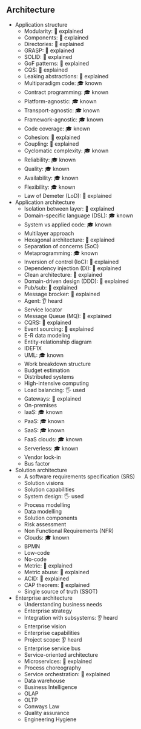 ## Architecture

- Application structure
  - Modularity: 🙋 explained
  - Components: 🙋 explained
  - Directories: 🙋 explained
  - GRASP: 🙋 explained
  - SOLID: 🙋 explained
  - GoF patterns: 🙋 explained
  - CQS: 🙋 explained
  - Leaking abstractions: 🙋 explained
  - Multiparadigm code: 🎓 known
  - Contract programming: 🎓 known
  - Platform-agnostic: 🎓 known
  - Transport-agnostic: 🎓 known
  - Framework-agnostic: 🎓 known
  - Code coverage: 🎓 known
  - Cohesion: 🙋 explained
  - Coupling: 🙋 explained
  - Cyclomatic complexity: 🎓 known
  - Reliability: 🎓 known
  - Quality: 🎓 known
  - Availability: 🎓 known
  - Flexibility: 🎓 known
  - Law of Demeter (LoD): 🙋 explained
- Application architecture
  - Isolation between layer: 🙋 explained
  - Domain-specific language (DSL): 🎓 known
  - System vs applied code: 🎓 known
  - Multilayer approach
  - Hexagonal architecture: 🙋 explained
  - Separation of concerns (SoC)
  - Metaprogramming: 🎓 known
  - Inversion of control (IoC): 🙋 explained
  - Dependency injection (DI): 🙋 explained
  - Clean architecture: 🙋 explained
  - Domain-driven design (DDD): 🙋 explained
  - Pub/sub: 🙋 explained
  - Message brocker: 🙋 explained
  - Agent: 👂 heard
  - Service locator
  - Message Queue (MQ): 🙋 explained
  - CQRS: 🙋 explained
  - Event sourcing: 🙋 explained
  - E-R data modeling
  - Entity-relationship diagram
  - IDEF1X
  - UML: 🎓 known
  - Work breakdown structure
  - Budget estimation
  - Distributed systems
  - High-intensive computing
  - Load balancing: 🖐️ used
  - Gateways: 🙋 explained
  - On-premises
  - IaaS: 🎓 known
  - PaaS: 🎓 known
  - SaaS: 🎓 known
  - FaaS clouds: 🎓 known
  - Serverless: 🎓 known
  - Vendor lock-in
  - Bus factor
- Solution architecture
  - A software requirements specification (SRS)
  - Solution visions
  - Solution capabilities
  - System design: 🖐️ used
  - Process modelling
  - Data modelling
  - Solution components
  - Risk assessment
  - Non Functional Requirements (NFR)
  - Clouds: 🎓 known
  - BPMN
  - Low-code
  - No-code
  - Metric: 🙋 explained
  - Metric abuse: 🙋 explained
  - ACID: 🙋 explained
  - CAP theorem: 🙋 explained
  - Single source of truth (SSOT)
- Enterprise architecture
  - Understanding business needs
  - Enterprise strategy
  - Integration with subsystems: 👂 heard
  - Enterprise vision
  - Enterprise capabilities
  - Project scope: 👂 heard
  - Enterprise service bus
  - Service-oriented architecture
  - Microservices: 🙋 explained
  - Process choreography
  - Service orchestration: 🙋 explained
  - Data warehouse
  - Business Intelligence
  - OLAP
  - OLTP
  - Conways Law
  - Quality assurance
  - Engineering Hygiene
